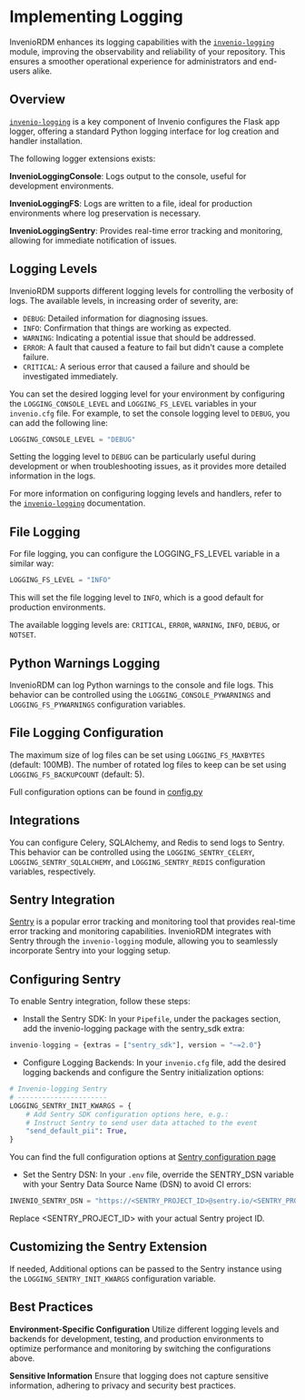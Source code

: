 # Implementing Logging

InvenioRDM enhances its logging capabilities with the [`invenio-logging`](https://github.com/inveniosoftware/invenio-logging) module, improving the observability and reliability of your repository. This ensures a smoother operational experience for administrators and end-users alike.

## Overview

[`invenio-logging`](https://github.com/inveniosoftware/invenio-logging) is a key component of Invenio configures the Flask app logger, offering a standard Python logging interface for log creation and handler installation.

The following logger extensions exists:

**InvenioLoggingConsole**: Logs output to the console, useful for development environments.

**InvenioLoggingFS**: Logs are written to a file, ideal for production environments where log preservation is necessary.

**InvenioLoggingSentry**: Provides real-time error tracking and monitoring, allowing for immediate notification of issues.

## Logging Levels

InvenioRDM supports different logging levels for controlling the verbosity of logs. The available levels, in increasing order of severity, are:

- `DEBUG`: Detailed information for diagnosing issues.
- `INFO`: Confirmation that things are working as expected.
- `WARNING`: Indicating a potential issue that should be addressed.
- `ERROR`: A fault that caused a feature to fail but didn't cause a complete failure.
- `CRITICAL`: A serious error that caused a failure and should be investigated immediately.

You can set the desired logging level for your environment by configuring the `LOGGING_CONSOLE_LEVEL` and `LOGGING_FS_LEVEL` variables in your `invenio.cfg` file. For example, to set the console logging level to `DEBUG`, you can add the following line:

```python
LOGGING_CONSOLE_LEVEL = "DEBUG"
```

Setting the logging level to `DEBUG` can be particularly useful during development or when troubleshooting issues, as it provides more detailed information in the logs.

For more information on configuring logging levels and handlers, refer to the [`invenio-logging`](https://invenio-logging.readthedocs.io/en/latest/) documentation.

## File Logging

For file logging, you can configure the LOGGING_FS_LEVEL variable in a similar way:

```python
LOGGING_FS_LEVEL = "INFO"
```

This will set the file logging level to `INFO`, which is a good default for production environments.

The available logging levels are: `CRITICAL`, `ERROR`, `WARNING`, `INFO`, `DEBUG`, or `NOTSET`.

## Python Warnings Logging

InvenioRDM can log Python warnings to the console and file logs. This behavior can be controlled using the `LOGGING_CONSOLE_PYWARNINGS` and `LOGGING_FS_PYWARNINGS` configuration variables.

## File Logging Configuration

The maximum size of log files can be set using `LOGGING_FS_MAXBYTES` (default: 100MB).
The number of rotated log files to keep can be set using `LOGGING_FS_BACKUPCOUNT` (default: 5).

Full configuration options can be found in [config.py](https://github.com/inveniosoftware/invenio-logging/blob/master/invenio_logging/config.py)

## Integrations

You can configure Celery, SQLAlchemy, and Redis to send logs to Sentry. This behavior can be controlled using the `LOGGING_SENTRY_CELERY`, `LOGGING_SENTRY_SQLALCHEMY`, and `LOGGING_SENTRY_REDIS` configuration variables, respectively.

## Sentry Integration

[Sentry](https://docs.sentry.io/) is a popular error tracking and monitoring tool that provides real-time error tracking and monitoring capabilities. InvenioRDM integrates with Sentry through the `invenio-logging` module, allowing you to seamlessly incorporate Sentry into your logging setup.

## Configuring Sentry

To enable Sentry integration, follow these steps:

- Install the Sentry SDK: In your `Pipefile`, under the packages section, add the invenio-logging package with the sentry_sdk extra:

```python
invenio-logging = {extras = ["sentry_sdk"], version = "~=2.0"}
```

- Configure Logging Backends: In your `invenio.cfg` file, add the desired logging backends and configure the Sentry initialization options:

```python
# Invenio-logging Sentry
# ----------------------
LOGGING_SENTRY_INIT_KWARGS = {
    # Add Sentry SDK configuration options here, e.g.:
    # Instruct Sentry to send user data attached to the event
    "send_default_pii": True,
}
```

You can find the full configuration options at [Sentry configuration page](https://docs.sentry.io/platforms/python/configuration/)

- Set the Sentry DSN: In your `.env` file, override the SENTRY_DSN variable with your Sentry Data Source Name (DSN) to avoid CI errors:

```python
INVENIO_SENTRY_DSN = "https://<SENTRY_PROJECT_ID>@sentry.io/<SENTRY_PROJECT_ID>"
```

Replace <SENTRY_PROJECT_ID> with your actual Sentry project ID.

## Customizing the Sentry Extension

If needed, Additional options can be passed to the Sentry instance using the `LOGGING_SENTRY_INIT_KWARGS` configuration variable.

## Best Practices

**Environment-Specific Configuration**
Utilize different logging levels and backends for development, testing, and production environments to optimize performance and monitoring by switching the configurations above.

**Sensitive Information**
Ensure that logging does not capture sensitive information, adhering to privacy and security best practices.
